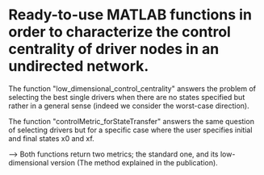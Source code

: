 # Ready-to-use MATLAB functions in order to characterize the control centrality of driver nodes in an undirected network.

The function "low_dimensional_control_centrality" answers the problem of selecting the best single drivers when there are no states specified but rather in a general sense (indeed we consider the worst-case direction).

The function "controlMetric_forStateTransfer" answers the same question of selecting drivers but for a specific case where the user specifies initial and final states x0 and xf.

--> Both functions return two metrics; the standard one, and its low-dimensional version (The method explained in the publication).

